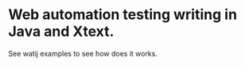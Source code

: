 Web automation testing writing in Java and Xtext.
=====
See watij examples to see how does it works.
